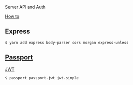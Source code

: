 Server API and Auth

[How to](https://blog.jscrambler.com/implementing-jwt-using-passport/)

## Express
```
$ yarn add express body-parser cors morgan express-unless
```
## [Passport](http://passportjs.org/docs)
[JWT](https://jwt.io/)
```
$ passport passport-jwt jwt-simple
```

